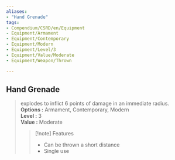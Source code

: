 ```yaml
---
aliases:
- "Hand Grenade"
tags:
- Compendium/CSRD/en/Equipment
- Equipment/Armament
- Equipment/Contemporary
- Equipment/Modern
- Equipment/Level/3
- Equipment/Value/Moderate
- Equipment/Weapon/Thrown

---
```


  
## Hand Grenade  
  
>explodes to inflict 6 points of damage in an immediate radius.  
> **Options :** Armament, Contemporary, Modern  
> **Level :** 3  
> **Value :** Moderate  
>>[!note] Features  
>> - Can be thrown a short distance  
>> - Single use
